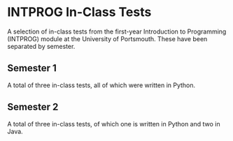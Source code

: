 # INTPROG In-Class Tests

A selection of in-class tests from the first-year Introduction to Programming (INTPROG) module at the University of Portsmouth. These have been separated by semester.

## Semester 1
A total of three in-class tests, all of which were written in Python.

## Semester 2
A total of three in-class tests, of which one is written in Python and two in Java.